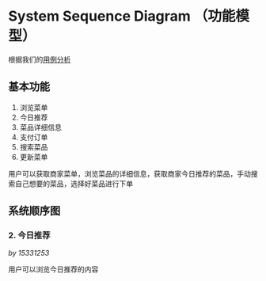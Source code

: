 # System Sequence Diagram （功能模型）

根据我们的[用例分析](https://rookies-sysu.github.io/Dashboard/06-02-use-cases)

## 基本功能

1. 浏览菜单
2. 今日推荐
3. 菜品详细信息
4. 支付订单
5. 搜索菜品
6. 更新菜单

用户可以获取商家菜单，浏览菜品的详细信息，获取商家今日推荐的菜品，手动搜索自己想要的菜品，选择好菜品进行下单

## 系统顺序图

### 2. 今日推荐

*by 15331253*

用户可以浏览今日推荐的内容
